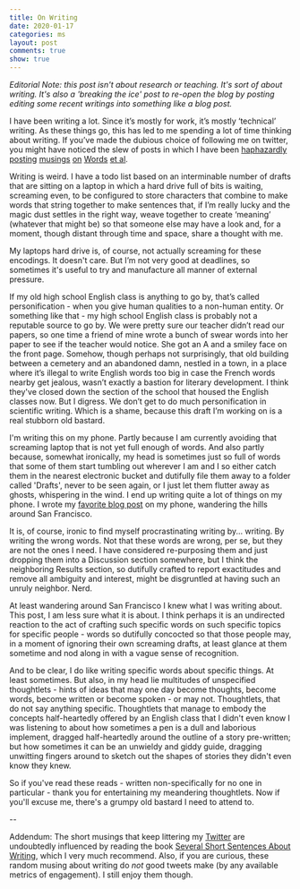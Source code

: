 ```yaml
---
title: On Writing
date: 2020-01-17
categories: ms
layout: post
comments: true
show: true
---
```


_Editorial Note: this post isn't about research or teaching. It's sort of about writing. It's also a 'breaking the ice' post to re-open the blog by posting editing some recent writings into something like a blog post._

I have been writing a lot. Since it’s mostly for work, it’s mostly ‘technical’ writing. As these things go, this has led to me spending a lot of time thinking about writing. If you’ve made the dubious choice of following me on twitter, you might have noticed the slew of posts in which I have been
[haphazardly](https://twitter.com/Tomdonoghue/status/1202670297691774976)
[posting](https://twitter.com/Tomdonoghue/status/1203425522497118208)
[musings](https://twitter.com/Tomdonoghue/status/1207405899494645770)
[on](https://twitter.com/Tomdonoghue/status/1214627740244004864)
[Words](https://twitter.com/Tomdonoghue/status/1215688919120924672)
[et al](https://twitter.com/Tomdonoghue/status/1217877482809905152).

Writing is weird. I have a todo list based on an interminable number of drafts that are sitting on a laptop in which a hard drive full of bits is waiting, screaming even, to be configured to store characters that combine to make words that string together to make sentences that, if I’m really lucky and the magic dust settles in the right way, weave together to create ‘meaning’ (whatever that might be) so that someone else may have a look and, for a moment, though distant through time and space, share a thought with me.

My laptops hard drive is, of course, not actually screaming for these encodings. It doesn't care. But I’m not very good at deadlines, so sometimes it's useful to try and manufacture all manner of external pressure.

If my old high school English class is anything to go by, that’s called personification - when you give human qualities to a non-human entity. Or something like that - my high school English class is probably not a reputable source to go by. We were pretty sure our teacher didn’t read our papers, so one time a friend of mine wrote a bunch of swear words into her paper to see if the teacher would notice. She got an A and a smiley face on the front page. Somehow, though perhaps not surprisingly, that old building between a cemetery and an abandoned damn, nestled in a town, in a place where it’s illegal to write English words too big in case the French words nearby get jealous, wasn’t exactly a bastion for literary development. I think they've closed down the section of the school that housed the English classes now. But I digress. We don’t get to do much personification in scientific writing. Which is a shame, because this draft I’m working on is a real stubborn old bastard.

I'm writing this on my phone. Partly because I am currently avoiding that screaming laptop that is not yet full enough of words. And also partly because, somewhat ironically, my head is sometimes just so full of words that some of them start tumbling out wherever I am and I so either catch them in the nearest electronic bucket and dutifully file them away to a folder called 'Drafts', never to be seen again, or I just let them flutter away as ghosts, whispering in the wind. I end up writing quite a lot of things on my phone. I wrote my
[favorite blog post](https://tomdonoghue.github.io/sc/2017/05/24/IDontStandOnTheShouldersOfGiants.html)
on my phone, wandering the hills around San Francisco.

It is, of course, ironic to find myself procrastinating writing by... writing. By writing the wrong words. Not that these words are wrong, per se, but they are not the ones I need. I have considered re-purposing them and just dropping them into a Discussion section somewhere, but I think the neighboring Results section, so dutifully crafted to report exactitudes and remove all ambiguity and interest, might be disgruntled at having such an unruly neighbor. Nerd.

At least wandering around San Francisco I knew what I was writing about. This post, I am less sure what it is about. I think perhaps it is an undirected reaction to the act of crafting such specific words on such specific topics for specific people - words so dutifully concocted so that those people may, in a moment of ignoring their own screaming drafts, at least glance at them sometime and nod along in with a vague sense of recognition.

And to be clear, I do like writing specific words about specific things. At least sometimes. But also, in my head lie multitudes of unspecified thoughtlets - hints of ideas that may one day become thoughts, become words, become written or become spoken - or may not. Thoughtlets, that do not say anything specific. Thoughtlets that manage to embody the concepts half-heartedly offered by an English class that I didn't even know I was listening to about how sometimes a pen is a dull and laborious implement, dragged half-heartedly around the outline of a story pre-written; but how sometimes it can be an unwieldy and giddy guide, dragging unwitting fingers around to sketch out the shapes of stories they didn't even know they knew.

So if you've read these reads - written non-specifically for no one in particular - thank you for entertaining my meandering thoughtlets. Now if you'll excuse me, there's a grumpy old bastard I need to attend to.

--

Addendum:
The short musings that keep littering my
[Twitter](https://twitter.com/TomDonoghue)
are undoubtedly influenced by reading the book
[Several Short Sentences About Writing](https://www.penguinrandomhouse.com/books/93789/several-short-sentences-about-writing-by-verlyn-klinkenborg/), which I very much recommend. Also, if you are curious, these random musing about writing do *not* good tweets make (by any available metrics of engagement). I still enjoy them though.
